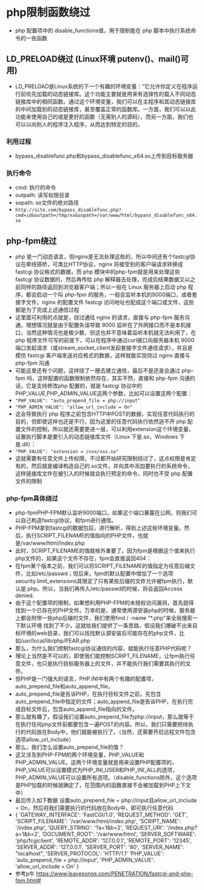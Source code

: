 # php限制函数绕过
- php 配置项中的 disable_functions值，用于限制能在 php 脚本中执行系统命令的一些函数
## LD_PRELOAD绕过 (Linux环境 putenv()、mail()可用)
- LD_PRELOAD是Linux系统的下一个有趣的环境变量：“它允许你定义在程序运行前优先加载的动态链接库。这个功能主要就是用来有选择性的载入不同动态链接库中的相同函数。通过这个环境变量，我们可以在主程序和其动态链接库的中间加载别的动态链接库，甚至覆盖正常的函数库。一方面，我们可以以此功能来使用自己的或是更好的函数（无需别人的源码），而另一方面，我们也可以以向别人的程序注入程序，从而达到特定的目的。
### 利用过程
- bypass_disablefunc.php和bypass_disablefunc_x64.so上传到目标服务器
### 执行命令
- cmd: 执行的命令
- outpath: 读写权限目录
- sopath: so文件的绝对路径
- `http://site.com/bypass_disablefunc.php?cmd=id&outpath=/tmp/xx&sopath=/var/www/html/bypass_disablefunc_x64.so`
## php-fpm绕过
- php 是一门动态语言，但nginx是无法处理这些的，所以中间还有个fastcgi协议在牵线搭桥，可类比HTTP协议，nginx 将接受到的客户端请求转换成 fastcgi 协议格式的数据，而 php 模块中的php-fpm就是用来处理这些 fastcgi 协议数据的，然后再传给 php 解释器去处理，完成后结果数据又以之前同样的路径返回到浏览器客户端；所以一般在 Linux 服务器上启动 php 程序，都会启动一个叫 php-fpm 的服务，一般会监听本机的9000端口，或者套接字文件，nginx 的配置文件 fastcgi 访问地址也配成这个端口或文件，这些都是为了完成上述通信过程
- 这里面可利用的点就是，绕过通往 nginx 的请求，直接与 php-fpm 服务沟通，理想情况就是由于配置失误导致 9000 监听在了外网接口而不是本机接口，当然这种情况也是极少数，但这也并不意味着监听本机就无法利用了，在 php 程序文件可写的前提下，可以在程序中通过curl接口向服务器本机 9000 端口发起请求（或stream_socket_client发起套接字文件通信请求），并且是模仿 fastcgi 客户端发送对应格式的数据，这样就能实现绕过 nginx 直接与 php-fpm 沟通
- 可能这里还有个问题，这样绕了一圈去建立通信，最后不是还是会通过 php-fpm 吗，这样配置的函数限制依然存在，其实不然，直接和 php-fpm 沟通的话，它是支持修改php 配置的，就是 fastcgi 协议中的PHP_VALUE,PHP_ADMIN_VALUE这两个参数，比如可以设置这两个配置：
- `"PHP_VALUE": "auto_prepend_file = php://input"`
- `"PHP_ADMIN_VALUE": "allow_url_include = On"`
- 这会导致执行 php 程序之前包含HTTP中POST的数据，实现任意代码执行的目的，但即使这样也还是不行，因为这里的任意代码执行依然逃不开 php 配置文件的控制，所以就还需要更进一层，可以利用extension这个环境变量，设置执行脚本是要引入的动态链接库文件（Linux 下是.so，Windows 下是.dll）：
- `"PHP_VALUE": "extension = /xxx/xxx.so"`
- 这就需要有任意文件上传权限，不过都开始研究限制绕过了，这点权限是肯定有的，然后就是编译构造自己的.so文件，并向其中添加要执行的系统命令，这样链接库文件在被引入的时候就会执行预定的命令，同时也不受 php 配置文件的限制
### php-fpm具体绕过
- php-fpmPHP-FPM默认监听9000端口，如果这个端口暴露在公网，则我们可以自己构造fastcgi协议，和fpm进行通信。
- PHP-FPM拿到fastcgi的数据包后，进行解析，得到上述这些环境变量。然后，执行SCRIPT_FILENAME的值指向的PHP文件，也就是/var/www/html/index.php
- 此时，SCRIPT_FILENAME的值就格外重要了。因为fpm是根据这个值来执行php文件的，如果这个文件不存在，fpm会直接返回404：
- 在fpm某个版本之前，我们可以将SCRIPT_FILENAME的值指定为任意后缀文件，比如/etc/passwd；但后来，fpm的默认配置中增加了一个选项security.limit_extensions其限定了只有某些后缀的文件允许被fpm执行，默认是.php。所以，当我们再传入/etc/passwd的时候，将会返回Access denied.
- 由于这个配置项的限制，如果想利用PHP-FPM的未授权访问漏洞，首先就得找到一个已存在的PHP文件。万幸的是，通常使用源安装php的时候，服务器上都会附带一些php后缀的文件，我们使用find / -name "*.php"来全局搜索一下默认环境   找到了不少。这就给我们提供了一条思路，假设我们爆破不出来目标环境的web目录，我们可以找找默认源安装后可能存在的php文件，比如/usr/local/lib/php/PEAR.php
- 那么，为什么我们控制fastcgi协议通信的内容，就能执行任意PHP代码呢？
- 理论上当然是不可以的，即使我们能控制SCRIPT_FILENAME，让fpm执行任意文件，也只是执行目标服务器上的文件，并不能执行我们需要其执行的文件。
- 但PHP是一门强大的语言，PHP.INI中有两个有趣的配置项，auto_prepend_file和auto_append_file。
- auto_prepend_file是告诉PHP，在执行目标文件之前，先包含auto_prepend_file中指定的文件；auto_append_file是告诉PHP，在执行完成目标文件后，包含auto_append_file指向的文件。
- 那么就有趣了，假设我们设置auto_prepend_file为php://input，那么就等于在执行任何php文件前都要包含一遍POST的内容。所以，我们只需要把待执行的代码放在Body中，他们就能被执行了。（当然，还需要开启远程文件包含选项allow_url_include）
- 那么，我们怎么设置auto_prepend_file的值？
- 这又涉及到PHP-FPM的两个环境变量，PHP_VALUE和PHP_ADMIN_VALUE。这两个环境变量就是用来设置PHP配置项的，PHP_VALUE可以设置模式为PHP_INI_USER和PHP_INI_ALL的选项，PHP_ADMIN_VALUE可以设置所有选项。（disable_functions除外，这个选项是PHP加载的时候就确定了，在范围内的函数直接不会被加载到PHP上下文中）
- 最后传入如下数据 设置auto_prepend_file = php://input且allow_url_include = On，然后将我们需要执行的代码放在Body中，即可执行任意代码
- {
    'GATEWAY_INTERFACE': 'FastCGI/1.0',
    'REQUEST_METHOD': 'GET',
    'SCRIPT_FILENAME': '/var/www/html/index.php',
    'SCRIPT_NAME': '/index.php',
    'QUERY_STRING': '?a=1&b=2',
    'REQUEST_URI': '/index.php?a=1&b=2',
    'DOCUMENT_ROOT': '/var/www/html',
    'SERVER_SOFTWARE': 'php/fcgiclient',
    'REMOTE_ADDR': '127.0.0.1',
    'REMOTE_PORT': '12345',
    'SERVER_ADDR': '127.0.0.1',
    'SERVER_PORT': '80',
    'SERVER_NAME': "localhost",
    'SERVER_PROTOCOL': 'HTTP/1.1'
    'PHP_VALUE': 'auto_prepend_file = php://input',
    'PHP_ADMIN_VALUE': 'allow_url_include = On'
}
- 参考p牛 https://www.leavesongs.com/PENETRATION/fastcgi-and-php-fpm.html#
